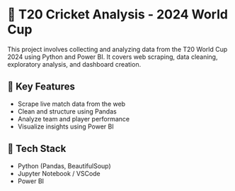 # 🏏 T20 Cricket Analysis - 2024 World Cup

This project involves collecting and analyzing data from the T20 World Cup 2024 using Python and Power BI. It covers web scraping, data cleaning, exploratory analysis, and dashboard creation.

## 📌 Key Features
- Scrape live match data from the web
- Clean and structure using Pandas
- Analyze team and player performance
- Visualize insights using Power BI

## 🔧 Tech Stack
- Python (Pandas, BeautifulSoup)
- Jupyter Notebook / VSCode
- Power BI

